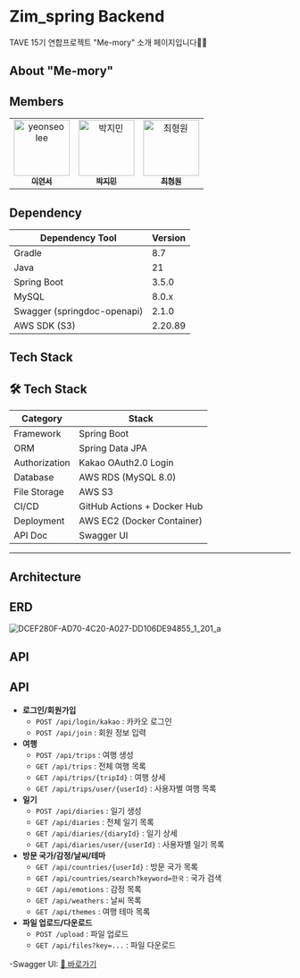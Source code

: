 # Zim_spring Backend
TAVE 15기 연합프로젝트 "Me-mory" 소개 페이지입니다🙌🏻

## About "Me-mory"

## Members

<table>
  <tbody>
    <tr>
      <td align="center">
        <a href="https://github.com/lee-yeonseo">
          <img src="https://avatars.githubusercontent.com/lee-yeonseo" width="100px;" alt="yeonseo lee"/>
          <br /><sub><b>이연서</b></sub>
        </a>
      </td>
      <td align="center">
        <a href="https://github.com/zzmnxn">
          <img src="https://avatars.githubusercontent.com/zzmnxn" width="100px;" alt="박지민"/>
          <br /><sub><b>박지민</b></sub>
        </a>
      </td>
      <td align="center">
        <a href="https://github.com/chwwwon">
          <img src="https://avatars.githubusercontent.com/chwwwon" width="100px;" alt="최형원"/>
          <br /><sub><b>최형원</b></sub>
        </a>
      </td>
    </tr>
  </tbody>
</table>

## Dependency

| Dependency Tool | Version |
|------------------|---------|
| Gradle           | 8.7     |
| Java             | 21      |
| Spring Boot      | 3.5.0   |
| MySQL            | 8.0.x   |
| Swagger (springdoc-openapi) | 2.1.0   |
| AWS SDK (S3)     | 2.20.89 |



## Tech Stack
## 🛠️ Tech Stack

| Category       | Stack                                                     |
|----------------|-----------------------------------------------------------|
| Framework      | Spring Boot                                               |
| ORM            | Spring Data JPA                                           |
| Authorization  | Kakao OAuth2.0 Login                                      |
| Database       | AWS RDS (MySQL 8.0)                                       |
| File Storage   | AWS S3                                                    |
| CI/CD          | GitHub Actions + Docker Hub                               |
| Deployment     | AWS EC2 (Docker Container)                                |
| API Doc        | Swagger UI                                                |

---

## Architecture


## ERD
![DCEF280F-AD70-4C20-A027-DD106DE94855_1_201_a](https://github.com/user-attachments/assets/c0c48458-7093-4fc9-87fa-7062ffeb4f74)


## API
## API
- **로그인/회원가입**
  - `POST /api/login/kakao` : 카카오 로그인
  - `POST /api/join` : 회원 정보 입력
- **여행**
  - `POST /api/trips` : 여행 생성
  - `GET /api/trips` : 전체 여행 목록
  - `GET /api/trips/{tripId}` : 여행 상세
  - `GET /api/trips/user/{userId}` : 사용자별 여행 목록
- **일기**
  - `POST /api/diaries` : 일기 생성
  - `GET /api/diaries` : 전체 일기 목록
  - `GET /api/diaries/{diaryId}` : 일기 상세
  - `GET /api/diaries/user/{userId}` : 사용자별 일기 목록
- **방문 국가/감정/날씨/테마**
  - `GET /api/countries/{userId}` : 방문 국가 목록
  - `GET /api/countries/search?keyword=한국` : 국가 검색
  - `GET /api/emotions` : 감정 목록
  - `GET /api/weathers` : 날씨 목록
  - `GET /api/themes` : 여행 테마 목록
- **파일 업로드/다운로드**
  - `POST /upload` : 파일 업로드
  - `GET /api/files?key=...` : 파일 다운로드

 -Swagger UI: [🔗 바로가기](https://me-mory.mooo.com/swagger-ui/index.html#/)
